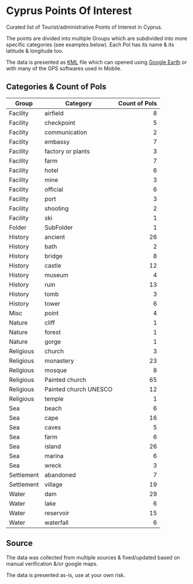 # Cyprus Points Of Interest
Curated list of Tourist/administrative Points of Interest in Cyprus. 

The points are divided into multiple Groups which are subdivided into more specific categories (see examples below).
Each PoI has its name & its latitude & longitude too.

The data is presented as [KML](https://en.wikipedia.org/wiki/Keyhole_Markup_Language) file which can opened using [Google Earth](https://www.google.com/earth/) or with many of the GPS softwares used in Mobile.

## Categories & Count of PoIs
|Group|Category|Count of PoIs|
| ------------- |-------------| -----:|
|Facility|airfield|8|
|Facility|checkpoint|5|
|Facility|communication|2|
|Facility|embassy|7|
|Facility|factory or plants|3|
|Facility|farm|7|
|Facility|hotel|6|
|Facility|mine|3|
|Facility|official|6|
|Facility|port|3|
|Facility|shooting|2|
|Facility|ski|1|
|Folder|SubFolder|1|
|History|ancient|26|
|History|bath|2|
|History|bridge|8|
|History|castle|12|
|History|museum|4|
|History|ruin|13|
|History|tomb|3|
|History|tower|6|
|Misc|point|4|
|Nature|cliff|1|
|Nature|forest|1|
|Nature|gorge|1|
|Religious|church|3|
|Religious|monastery|23|
|Religious|mosque|8|
|Religious|Painted church|65|
|Religious|Painted church UNESCO|12|
|Religious|temple|1|
|Sea|beach|6|
|Sea|cape|16|
|Sea|caves|5|
|Sea|farm|6|
|Sea|island|26|
|Sea|marina|6|
|Sea|wreck|3|
|Settlement|abandoned|7|
|Settlement|village|19|
|Water|dam|29|
|Water|lake|6|
|Water|reservoir|15|
|Water|waterfall|6|


## Source
The data was collected from multiple sources & fixed/updated based on manual verification &/or google maps.

The data is presented as-is, use at your own risk.
